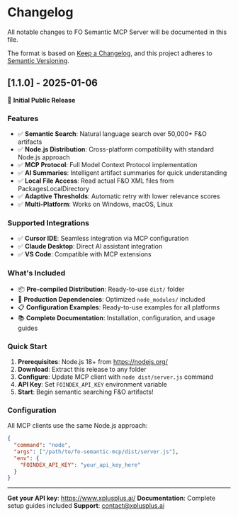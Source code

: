 # Changelog

All notable changes to FO Semantic MCP Server will be documented in this file.

The format is based on [Keep a Changelog](https://keepachangelog.com/en/1.0.0/),
and this project adheres to [Semantic Versioning](https://semver.org/spec/v2.0.0.html).

## [1.1.0] - 2025-01-06

🚀 **Initial Public Release**

### Features
- ✅ **Semantic Search**: Natural language search over 50,000+ F&O artifacts
- ✅ **Node.js Distribution**: Cross-platform compatibility with standard Node.js approach
- ✅ **MCP Protocol**: Full Model Context Protocol implementation
- ✅ **AI Summaries**: Intelligent artifact summaries for quick understanding
- ✅ **Local File Access**: Read actual F&O XML files from PackagesLocalDirectory
- ✅ **Adaptive Thresholds**: Automatic retry with lower relevance scores
- ✅ **Multi-Platform**: Works on Windows, macOS, Linux

### Supported Integrations
- ✅ **Cursor IDE**: Seamless integration via MCP configuration
- ✅ **Claude Desktop**: Direct AI assistant integration
- ✅ **VS Code**: Compatible with MCP extensions

### What's Included
- 📦 **Pre-compiled Distribution**: Ready-to-use `dist/` folder
- 🔧 **Production Dependencies**: Optimized `node_modules/` included
- 📋 **Configuration Examples**: Ready-to-use examples for all platforms
- 📚 **Complete Documentation**: Installation, configuration, and usage guides

### Quick Start
1. **Prerequisites**: Node.js 18+ from https://nodejs.org/
2. **Download**: Extract this release to any folder
3. **Configure**: Update MCP client with `node dist/server.js` command
4. **API Key**: Set `FOINDEX_API_KEY` environment variable
5. **Start**: Begin semantic searching F&O artifacts!

### Configuration
All MCP clients use the same Node.js approach:
```json
{
  "command": "node",
  "args": ["/path/to/fo-semantic-mcp/dist/server.js"],
  "env": {
    "FOINDEX_API_KEY": "your_api_key_here"
  }
}
```

---

**Get your API key**: https://www.xplusplus.ai/
**Documentation**: Complete setup guides included
**Support**: contact@xplusplus.ai
